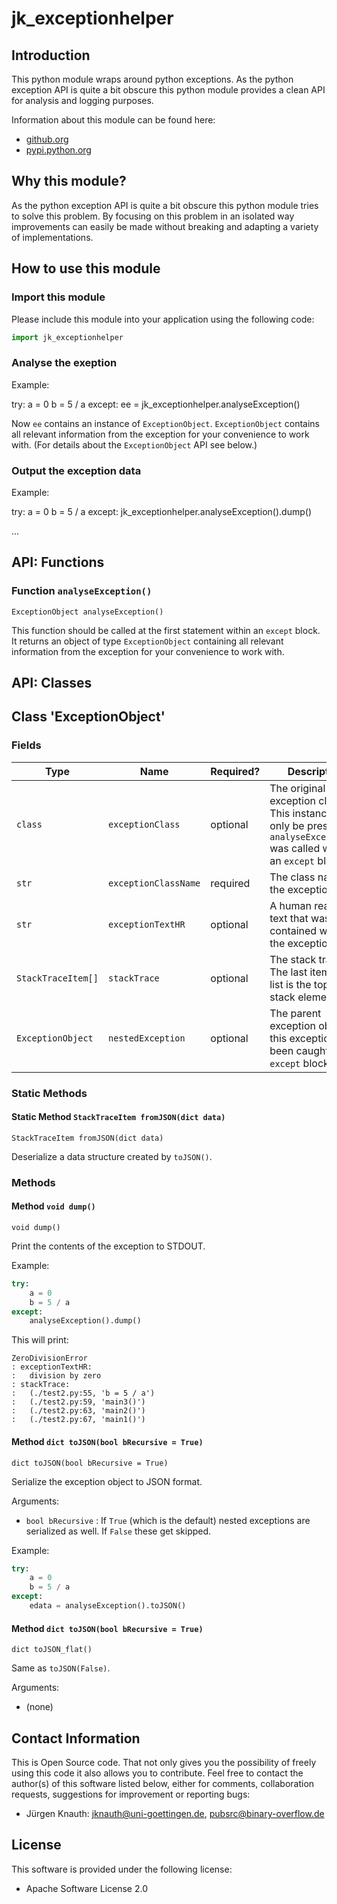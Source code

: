 ﻿jk_exceptionhelper
==================

Introduction
------------

This python module wraps around python exceptions. As the python exception API is quite a bit obscure this python module provides a clean API for analysis and logging purposes.

Information about this module can be found here:

* [github.org](https://github.com/jkpubsrc/....)
* [pypi.python.org](https://pypi.python.org/pypi/jk_exceptionhelper)

Why this module?
----------------

As the python exception API is quite a bit obscure this python module tries to solve this problem. By focusing on this problem in an isolated way improvements can easily be made without breaking and adapting a variety of implementations.

How to use this module
----------------------

### Import this module

Please include this module into your application using the following code:

```python
import jk_exceptionhelper
```

### Analyse the exeption

Example:

try:
	a = 0
	b = 5 / a
except:
	ee = jk_exceptionhelper.analyseException()

Now `ee` contains an instance of `ExceptionObject`. `ExceptionObject` contains all relevant information from the exception for your convenience to work with. (For details about the `ExceptionObject` API see below.)

### Output the exception data

Example:

try:
	a = 0
	b = 5 / a
except:
	jk_exceptionhelper.analyseException().dump()

...

API: Functions
--------------

### Function `analyseException()`

`ExceptionObject analyseException()`

This function should be called at the first statement within an `except` block. It returns an object of type `ExceptionObject` containing all relevant information from the exception for your convenience to work with.

API: Classes
------------

## Class 'ExceptionObject'

### Fields

| Type	| Name	| Required?	| Description	|
| ----- | ----- | --------- | ------------- |
| `class`				| `exceptionClass`		| optional	| The original exception class. This instance will only be present if `analyseException()` was called within an `except` block.	|
| `str`					| `exceptionClassName`	| required	| The class name of the exception.														|
| `str`					| `exceptionTextHR`		| optional	| A human readable text that was contained within the exception.						|
| `StackTraceItem[]`	| `stackTrace`			| optional	| The stack trace. The last item of the list is the topmost stack element.				|
| `ExceptionObject`		| `nestedException`		| optional	| The parent exception object if this exception has been caught in an `except` block.	|

### Static Methods

#### Static Method `StackTraceItem fromJSON(dict data)`

`StackTraceItem fromJSON(dict data)`

Deserialize a data structure created by `toJSON()`.

### Methods

#### Method `void dump()`

`void dump()`

Print the contents of the exception to STDOUT.

Example:

```python
try:
	a = 0
	b = 5 / a
except:
	analyseException().dump()
```

This will print:

```
ZeroDivisionError
: exceptionTextHR:
:	division by zero
: stackTrace:
:	(./test2.py:55, 'b = 5 / a')
:	(./test2.py:59, 'main3()')
:	(./test2.py:63, 'main2()')
:	(./test2.py:67, 'main1()')
```

#### Method `dict toJSON(bool bRecursive = True)`

`dict toJSON(bool bRecursive = True)`

Serialize the exception object to JSON format.

Arguments:

* `bool bRecursive` : If `True` (which is the default) nested exceptions are serialized as well. If `False` these get skipped.

Example:

```python
try:
	a = 0
	b = 5 / a
except:
	edata = analyseException().toJSON()
```

#### Method `dict toJSON(bool bRecursive = True)`

`dict toJSON_flat()`

Same as `toJSON(False)`.

Arguments:

* (none)

Contact Information
-------------------

This is Open Source code. That not only gives you the possibility of freely using this code it also
allows you to contribute. Feel free to contact the author(s) of this software listed below, either
for comments, collaboration requests, suggestions for improvement or reporting bugs:

* Jürgen Knauth: jknauth@uni-goettingen.de, pubsrc@binary-overflow.de

License
-------

This software is provided under the following license:

* Apache Software License 2.0



